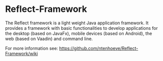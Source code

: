 Reflect-Framework
====================
The Reflect framework is a light weight Java application framework. It provides a framework with basic functionalities to develop applications for the desktop (based on JavaFx), mobile devices (based on Android), the web (based on Vaadin) and command line.

For more information see: https://github.com/ntenhoeve/Reflect-Framework/wiki
